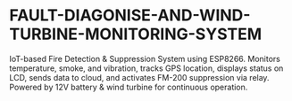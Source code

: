 # FAULT-DIAGONISE-AND-WIND-TURBINE-MONITORING-SYSTEM
IoT-based Fire Detection &amp; Suppression System using ESP8266. Monitors temperature, smoke, and vibration, tracks GPS location, displays status on LCD, sends data to cloud, and activates FM-200 suppression via relay. Powered by 12V battery &amp; wind turbine for continuous operation.
